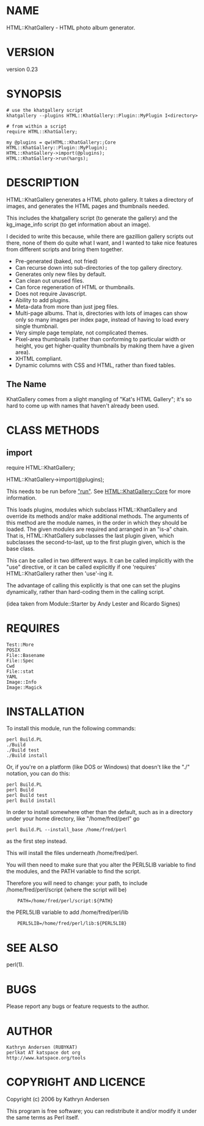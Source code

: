 # NAME

HTML::KhatGallery - HTML photo album generator.

# VERSION

version 0.23

# SYNOPSIS

    # use the khatgallery script
    khatgallery --plugins HTML::KhatGallery::Plugin::MyPlugin I<directory>
    
    # from within a script
    require HTML::KhatGallery;

    my @plugins = qw(HTML::KhatGallery:;Core HTML::KhatGallery::Plugin::MyPlugin);
    HTML::KhatGallery->import(@plugins);
    HTML::KhatGallery->run(%args);

# DESCRIPTION

HTML::KhatGallery generates a HTML photo gallery.  It takes a directory
of images, and generates the HTML pages and thumbnails needed.

This includes the khatgallery script (to generate the gallery)
and the kg\_image\_info script (to get information about an image).

I decided to write this because, while there are gazillion gallery scripts
out there, none of them do quite what I want, and I wanted to take nice
features from different scripts and bring them together.

- Pre-generated (baked, not fried)
- Can recurse down into sub-directories of the top gallery directory.
- Generates only new files by default.
- Can clean out unused files.
- Can force regeneration of HTML or thumbnails.
- Does not require Javascript.
- Ability to add plugins.
- Meta-data from more than just jpeg files.
- Multi-page albums.  That is, directories with lots of images can show
only so many images per index page, instead of having to load every
single thumbnail.
- Very simple page template, not complicated themes.
- Pixel-area thumbnails (rather than conforming to particular width or
height, you get higher-quality thumbnails by making them have a given
area).
- XHTML compliant.
- Dynamic columns with CSS and HTML, rather than fixed tables.

## The Name

KhatGallery comes from a slight mangling of "Kat's HTML Gallery"; it's
so hard to come up with names that haven't already been used.

# CLASS METHODS

## import

require HTML::KhatGallery;

HTML::KhatGallery->import(@plugins);

This needs to be run before ["run"](#run).
See [HTML::KhatGallery::Core](https://metacpan.org/pod/HTML%3A%3AKhatGallery%3A%3ACore) for more information.

This loads plugins, modules which subclass HTML::KhatGallery and override its
methods and/or make additional methods.  The arguments of this method are the
module names, in the order in which they should be loaded.  The given modules
are required and arranged in an "is-a" chain.  That is, HTML::KhatGallery
subclasses the last plugin given, which subclasses the second-to-last, up to
the first plugin given, which is the base class.

This can be called in two different ways.  It can be called implicitly
with the "use" directive, or it can be called explicitly if one 'requires'
HTML::KhatGallery rather then 'use'-ing it.

The advantage of calling this explicitly is that one can set the
plugins dynamically, rather than hard-coding them in the calling
script.

(idea taken from Module::Starter by Andy Lester and Ricardo Signes)

# REQUIRES

    Test::More
    POSIX
    File::Basename
    File::Spec
    Cwd
    File::stat
    YAML
    Image::Info
    Image::Magick

# INSTALLATION

To install this module, run the following commands:

    perl Build.PL
    ./Build
    ./Build test
    ./Build install

Or, if you're on a platform (like DOS or Windows) that doesn't like the
"./" notation, you can do this:

    perl Build.PL
    perl Build
    perl Build test
    perl Build install

In order to install somewhere other than the default, such as
in a directory under your home directory, like "/home/fred/perl"
go

    perl Build.PL --install_base /home/fred/perl

as the first step instead.

This will install the files underneath /home/fred/perl.

You will then need to make sure that you alter the PERL5LIB variable to
find the modules, and the PATH variable to find the script.

Therefore you will need to change:
your path, to include /home/fred/perl/script (where the script will be)

        PATH=/home/fred/perl/script:${PATH}

the PERL5LIB variable to add /home/fred/perl/lib

        PERL5LIB=/home/fred/perl/lib:${PERL5LIB}

# SEE ALSO

perl(1).

# BUGS

Please report any bugs or feature requests to the author.

# AUTHOR

    Kathryn Andersen (RUBYKAT)
    perlkat AT katspace dot org
    http://www.katspace.org/tools

# COPYRIGHT AND LICENCE

Copyright (c) 2006 by Kathryn Andersen

This program is free software; you can redistribute it and/or modify it
under the same terms as Perl itself.
